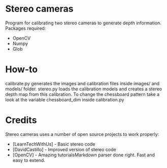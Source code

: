 # Stereo cameras
Program for calibrating two stereo cameras to generate depth information.
Packages required:
  - OpenCV
  - Numpy
  - Glob

# How-to
calibrate.py generates the images and calibration files inside images/ and models/ folder.
stereo.py loads the calibration models and creates a stereo depth map from this calibration.
To change the chessboard pattern take a look at the variable chessboard_dim inside calibration.py

# Credits
Stereo cameras uses a number of open source projects to work properly:

* [LearnTechWithUs] - Basic stereo code
* [DavidCastillo] - Improved version of stereo code
* [OpenCV] - Amazing tutorialsMarkdown parser done right. Fast and easy to extend.
